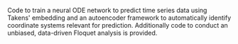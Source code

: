 Code to train a neural ODE network to predict time series data using Takens' embedding and an autoencoder framework to automatically identify coordinate systems relevant for prediction. Additionally code to conduct an unbiased, data-driven Floquet analysis is provided. 
